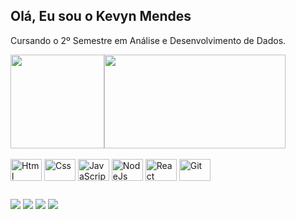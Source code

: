 ## Olá, Eu sou o Kevyn Mendes
 <p> Cursando o 2º Semestre em Análise e Desenvolvimento de Dados.<p>
<div style="display: flex;">
    <img height="150em"src="https://github-readme-stats.vercel.app/api?username=KevynMendes&theme=merko&show_icons=true&hide=contribs,prs">
    <img height="150em" width="290em" src="https://github-readme-stats.vercel.app/api/top-langs/?username=kevynmendes&layout=compact&theme=merko">
</div>
  <br
    ##
<div style="display: flex;">
    <div style="display: inline_block">
        <img align="center" alt="Html" height="35" width="50" src="https://cdn.jsdelivr.net/gh/devicons/devicon@latest/icons/html5/html5-original.svg">
        <img align="center" alt="Css" height="35" width="50" src="https://cdn.jsdelivr.net/gh/devicons/devicon@latest/icons/css3/css3-original.svg">
        <img align="center" alt="JavaScript" height="35" width="50" src="https://cdn.jsdelivr.net/gh/devicons/devicon@latest/icons/javascript/javascript-original.svg">
        <img align="center" alt="NodeJs" height="35" width="50" src="https://cdn.jsdelivr.net/gh/devicons/devicon@latest/icons/nodejs/nodejs-original.svg">
        <img align="center" alt="React" height="35" width="50" src="https://cdn.jsdelivr.net/gh/devicons/devicon@latest/icons/react/react-original.svg">
        <img align="center" alt="Git" height="35" width="50" src="https://cdn.jsdelivr.net/gh/devicons/devicon@latest/icons/git/git-original.svg">
    </div>
  
  ##


<div> 
    <a href="https://www.linkedin.com/in/kevyn-mendes-732772211/" target="_blank"><img src="https://img.shields.io/badge/-LinkedIn-%230077B5?style=for-the-badge&logo=linkedin&logoColor=white" target="_blank"></a> 
  <a href = "mailto:kevyn.movie@gmail.com"><img src="https://img.shields.io/badge/Gmail-D14836?style=for-the-badge&logo=gmail&logoColor=white" target="_blank"></a>
  <a href="https://www.instagram.com/kevynmendes_/" target="_blank"><img src="https://img.shields.io/badge/-Instagram-%23E4405F?style=for-the-badge&logo=instagram&logoColor=white" target="_blank"></a>
  <a href = "https://wa.me/5522998101807"><img src="https://img.shields.io/badge/WhatsApp-25D366?style=for-the-badge&logo=whatsapp&logoColor=white" target="_blank"></a>
</div>
